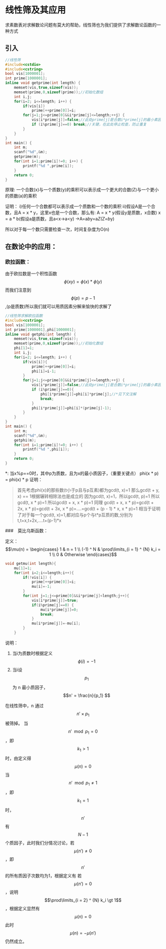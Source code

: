 # 线性筛及其应用
求素数表对求解数论问题有莫大的帮助，线性筛也为我们提供了求解数论函数的一种方式

## 引入
```cpp
//线性筛
#include<cstdio>
#include<cstring>
bool vis[1000001];
int prime[1000001];
inline void getprime(int length) {
	memset(vis,true,sizeof(vis));
	memset(prime,0,sizeof(prime));//初始化数组
	int i,j;
	for(i=2; i<=length; i++) {
		if(vis[i])
			prime[++prime[0]]=i;
		for(j=1;j<=prime[0]&&i*prime[j]<=length;++j) {
			vis[i*prime[j]]=false;//此处prime[j]是合数i*prime[j]的最小素因子
			if (i%prime[j]==0) break;//关键，在此处停止检查，防止重复
		}
	}
}
int main() {
	int m;
	scanf("%d",&m);
	getprime(m);
	for(int i=1;prime[i]!=0; i++) {
		printf("%d ",prime[i]);
	}
	return 0;
}
```
原理:
一个合数(x)与一个质数(y)的乘积可以表示成一个更大的合数(Z)与一个更小的质数(a)的乘积

证明：
i)任何一个合数都可以表示成一个质数和一个数的乘积
ii)假设A是一个合数，且A = x * y，这里x也是一个合数，那么有:
A = x * y(假设y是质数，x合数)
x = a * b(假设a是质数，且a&lt;x→a&lt;y)
→A=a*b*y=a*Z(Z=b*y)

所以对于每一个数只需要检查一次，时间复杂度为O(n)
## 在数论中的应用：
### 欧拉函数：
由于欧拉数是一个积性函数$$\phi(xy)=\phi(x)*\phi(y)$$
而我们注意到$$\phi(p)=p-1$$,(p是质数)所以我们就可以用质因素分解来愉快的求解了

```cpp
//线性筛求解欧拉函数
#include<cstring>
bool vis[1000001];
int prime[1000001],phi[1000001];
inline void getphi(int length) {
	memset(vis,true,sizeof(vis));
	memset(prime,0,sizeof(prime));//初始化数组
	phi[1]=1;
	int i,j;
	for(i=2; i<=length; i++) {
		if(vis[i]){ 
			prime[++prime[0]]=i;
			phi[i]=i-1;
		}
		for(j=1;j<=prime[0]&&i*prime[j]<=length;++j) {
			vis[i*prime[j]]=false;//此处prime[j]是合数i*prime[j]的最小素因子
			if (i%prime[j]==0){
				phi[i*prime[j]]=phi[i]*prime[j];//*见下文注解
			 	break;
			}
			phi[i*prime[j]]=phi[i]*(prime[j]-1);
		}
	}
}
int main() {
	int m;
	scanf("%d",&m);
	getphi(m);
	for(int i=1;prime[i]!=0; i++) {
		printf("%d ",phi[i]);
	}
	return 0;
}
```

*:
当x%p==0时，其中p为质数，且为x的最小质因子，（重要关键点）
phi(x * p) = phi(x) * p
证明：
>首先考虑phi(x)的那些数(t小于p且与p互素)都为gcd(t, x)=1
那么gcd(t + y, x) == 1根据辗转相除法也是成立的
因为gcd(t, x)=1，所以gcd(t, p)=1
所以gcd(t, x * p)=1
所以gcd(t + x, x * p)=1
同理 gcd(t + x, x * p)=gcd(t + 2x, x * p)=gcd(t + 3x, x * p)=....=gcd(t + (p - 1) * x, x * p)=1
相当于证明了对于每一个gcd(t, x)=1,都对应与p个与t*p互质的数,分别为t,t+x,t+2x,....t+(p-1)*x

###　莫比乌斯函数：

定义：
$$\mu(n) = \begin{cases} 1 & n = 1 \\ (-1) ^ N & \prod\limits_{i = 1} ^ {N} k_i = 1 \\ 0 & Otherwise \end{cases}$$

```cpp
void getmu(int length){
	mu[1]=1;
	for(int i=2;i<=length;i++){
		if(!vis[i]) {
			prime[++prime[0]]=i;
			mu[i]=-1;
		}
		for(int j=1;j<=prime[0]&&i*prime[j]<length;j++){
			vis[i*prime[j]]=true;
			if(i%prime[j]==0) {
				mu[i*prime[j]]=0;
				break;
			}
			mu[i*prime[j]]=-mu[i];
		} 
	}
```

说明：
1. 当i为质数时根据定义$$\phi(i)=-1$$
2. 当i设 $$p_1$$为 n 最小质因子， $$n' = \frac{n}{p_1} $$

在线性筛中，n 通过 $$n' \times p_1 $$ 被筛掉。
当 $$n' \mod p_1=0$$，即 $$k_1 \gt 1$$ 时，由定义得$$\mu(n) = 0$$
当 $$n' \mod p_1 \neq 1 $$ ，即  $$k_1 = 1$$ 时， $$n'$$有 $$N - 1$$个质因子，此时我们分情况讨论，若 $$\mu(n') \neq 0 $$，即$$n'$$的所有质因子次数均为1，根据定义有
若 $$\mu(n') = 0$$，说明 $$\prod\limits_{i = 2} ^ {N} k_i \gt 1$$，根据定义显然有
$$\mu(n) = 0$$
此时 $$\mu(n) = -\mu(n')$$仍然成立。